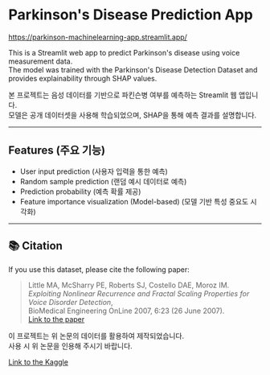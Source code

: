 # Parkinson's Disease Prediction App

https://parkinson-machinelearning-app.streamlit.app/

This is a Streamlit web app to predict Parkinson's disease using voice measurement data.  
The model was trained with the Parkinson's Disease Detection Dataset and provides explainability through SHAP values.

본 프로젝트는 음성 데이터를 기반으로 파킨슨병 여부를 예측하는 Streamlit 웹 앱입니다.  
모델은 공개 데이터셋을 사용해 학습되었으며, SHAP을 통해 예측 결과를 설명합니다.

---

## Features (주요 기능)

- User input prediction (사용자 입력을 통한 예측)
- Random sample prediction (랜덤 예시 데이터로 예측)
- Prediction probability (예측 확률 제공)
- Feature importance visualization (Model-based) (모델 기반 특성 중요도 시각화)

---

## 📚 Citation

If you use this dataset, please cite the following paper:

> Little MA, McSharry PE, Roberts SJ, Costello DAE, Moroz IM.  
> *Exploiting Nonlinear Recurrence and Fractal Scaling Properties for Voice Disorder Detection*,  
> BioMedical Engineering OnLine 2007, 6:23 (26 June 2007).  
> [Link to the paper](https://biomedical-engineering-online.biomedcentral.com/articles/10.1186/1475-925X-6-23)

이 프로젝트는 위 논문의 데이터를 활용하여 제작되었습니다.  
사용 시 위 논문을 인용해 주시기 바랍니다.

[Link to the Kaggle](https://www.kaggle.com/datasets/debasisdotcom/parkinson-disease-detection)